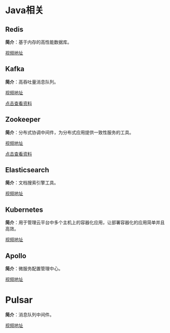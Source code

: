 # Java相关

## Redis

**简介**：基于内存的高性能数据库。

<a href="https://www.bilibili.com/video/BV1cr4y1671t" target="_blank">视频地址</a>

## Kafka

**简介**：高吞吐量消息队列。

<a href="https://www.bilibili.com/video/BV19y4y1b7Uo" target="_blank">视频地址</a>

<a href="https://kdocs.cn/l/cbDSjvAuTrE8" target="_blank">点击查看资料</a>

## Zookeeper

**简介**：分布式协调中间件，为分布式应用提供一致性服务的工具。

<a href="https://www.bilibili.com/video/BV1M741137qY" target="_blank">视频地址</a>

<a href="https://kdocs.cn/l/clsYe41L55Ww" target="_blank">点击查看资料</a>

## Elasticsearch

**简介**：文档搜索引擎工具。

<a href="https://www.bilibili.com/video/BV1Gh411j7d6" target="_blank">视频地址</a>

## Kubernetes

**简介**：用于管理云平台中多个主机上的容器化应用，让部署容器化的应用简单并且高效。

<a href="https://www.bilibili.com/video/BV1cK4y1L7Am" target="_blank">视频地址</a>

## Apollo

**简介**：微服务配置管理中心。

<a href="https://www.bilibili.com/video/BV1cK4y1L7Am" target="_blank">视频地址</a>

# Pulsar

**简介**：消息队列中间件。

<a href="https://www.bilibili.com/video/BV1CF411v7Dh" target="_blank">视频地址</a>



